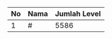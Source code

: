 | No | Nama            | Jumlah Level |
|----|-----------------|--------------|
| 1  | #    |    5586        |
